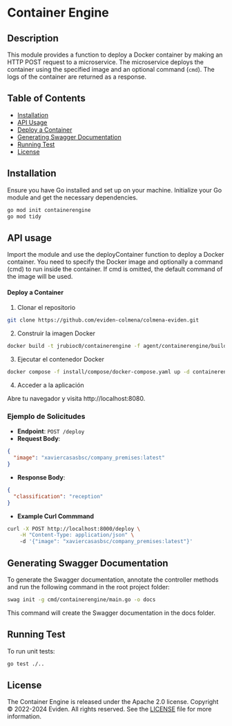 # Container Engine

## Description

This module provides a function to deploy a Docker container by making an HTTP POST request to a microservice. The microservice deploys the container using the specified image and an optional command (`cmd`). The logs of the container are returned as a response.

## Table of Contents

- [Installation](#installation)
- [API Usage](#api-usage)
- [Deploy a Container](#deploy-a-container)
- [Generating Swagger Documentation](#generating-swagger-documentation)
- [Running Test](#running-test)
- [License](#license)

## Installation

Ensure you have Go installed and set up on your machine. Initialize your Go module and get the necessary dependencies.

```sh
go mod init containerengine
go mod tidy
```

## API usage

Import the module and use the deployContainer function to deploy a Docker container. You need to specify the Docker image and optionally a command (cmd) to run inside the container. If cmd is omitted, the default command of the image will be used.

#### Deploy a Container

1. Clonar el repositorio

```sh
git clone https://github.com/eviden-colmena/colmena-eviden.git
```

2. Construir la imagen Docker

```sh
docker build -t jrubioc0/containerengine -f agent/containerengine/build/Dockerfile .
```

3. Ejecutar el contenedor Docker

```sh
docker compose -f install/compose/docker-compose.yaml up -d containerengine
```

4. Acceder a la aplicación

Abre tu navegador y visita http://localhost:8080.

### Ejemplo de Solicitudes

- **Endpoint**: `POST /deploy`
- **Request Body**:

```json
{
  "image": "xaviercasasbsc/company_premises:latest"
}
```
- **Response Body**:
```json
{
  "classification": "reception"
}
```
- **Example Curl Commmand**
```sh
curl -X POST http://localhost:8000/deploy \
    -H "Content-Type: application/json" \ 
    -d '{"image": "xaviercasasbsc/company_premises:latest"}'
```

## Generating Swagger Documentation
To generate the Swagger documentation, annotate the controller methods and run the following command in the root project folder:

```bash
swag init -g cmd/containerengine/main.go -o docs
```
This command will create the Swagger documentation in the docs folder.

## Running Test

To run unit tests:

```sh
go test ./..
```

## License
The Container Engine is released under the Apache 2.0 license.
Copyright © 2022-2024 Eviden. All rights reserved.
See the [LICENSE](LICENSE) file for more information.